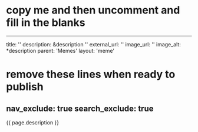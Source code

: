 # copy me and then uncomment and fill in the blanks
---
title: ''
description: &description ''
external_url: '' 
image_url: ''
image_alt: *description
parent: 'Memes'
layout: 'meme'

# remove these lines when ready to publish
nav_exclude: true
search_exclude: true
---

{{ page.description }}
